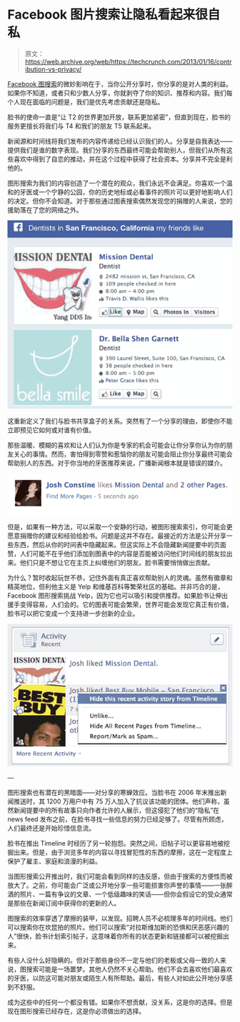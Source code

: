 # Facebook 图片搜索让隐私看起来很自私

> 原文：<https://web.archive.org/web/https://techcrunch.com/2013/01/16/contribution-vs-privacy/>

[Facebook 图搜索](https://web.archive.org/web/20230404070709/https://www.facebook.com/about/graphsearch)的微妙影响在于，当你公开分享时，你分享的是对人类的利益。如果你不知道，或者只和少数人分享，你就剥夺了你的知识、推荐和内容。我们每个人现在面临的问题是，我们是优先考虑贡献还是隐私。

脸书的使命一直是“让 T2 的世界更加开放，联系更加紧密”，但直到现在，脸书的服务更擅长将我们与 T4 和我们的朋友 T5 联系起来。

新闻源和时间线将我们发布的内容传递给已经认识我们的人。分享是自我表达——提供我们是谁的数字表现。我们分享的东西最终可能会帮助别人，但我们从所有这些喜欢中得到了自恋的推动，并在这个过程中获得了社会资本。分享并不完全是利他的。

图形搜索为我们的内容创造了一个潜在的观众，我们永远不会满足。你喜欢一个温和的牙医或一个宁静的公园，你的历史地标或必看事件的照片可以更好地影响人们的决定。但你不会知道。对于那些通过图表搜索偶然发现您的捐赠的人来说，您的援助落在了您的网络之外。

![Contributing To The Graph](img/6f6d1941382e120e33a03296406025f6.png)

这重新定义了我们与脸书共享盒子的关系。突然有了一个分享的理由，即使你不能立即预见它如何或对谁有价值。

那些温暖、模糊的喜欢和让人们认为你是专家的机会可能会让你分享你认为你的朋友关心的事情。然而，害怕得到零赞和惹恼你的朋友可能会阻止你分享最终可能会帮助别人的东西。对于你当地的牙医推荐来说，广播新闻根本就是错误的媒介。

![News Feed Likes](img/b788ffe7d0790d5d5e716d4b810821e4.png)

但是，如果有一种方法，可以采取一个安静的行动，被图形搜索索引，你可能会更愿意捐赠你的建议和经验给脸书。问题是这并不存在。最接近的方法是公开分享一些东西，然后从你的时间表中隐藏起来。但这实际上不会隐藏新闻提要中的页面赞，人们可能不在乎他们添加到图表中的内容是否能被访问他们时间线的朋友拉出来。他们只是不想让它在主页上纠缠他们的朋友。脸书需要悄悄做出贡献。

为什么？暂时收起玩世不恭，记住外面有真正喜欢帮助别人的灵魂。虽然有徽章和精英地位，但利他主义是 Yelp 和维基百科等繁荣社区的基础。并非巧合的是，Facebook 图形搜索挑战 Yelp，因为它也可以吸引和提供推荐。如果脸书让伸出援手变得容易，人们会的。它的图表可能会繁荣，世界可能会发现它真正有价值，脸书可以把它变成一个支持进一步创新的企业。

![Hide Likes From Timeline](img/03a772f7a3dbad7ce8538ce5e4d3139b.png)

—

图形搜索也有潜在的黑暗面——对分享的寒蝉效应。当脸书在 2006 年末推出新闻推送时，其 1200 万用户中有 75 万人加入了抗议该功能的团体。他们声称，虽然新闻提要中的所有故事只向作者允许的人展示，但这侵犯了他们的“隐私”在 news feed 发布之前，在脸书寻找一些信息的努力已经足够了。尽管有所顾虑，人们最终还是开始珍惜信息流。

脸书在推出 Timeline 时经历了另一轮抱怨。突然之间，旧帖子可以更容易地被挖掘出来。但是，由于浏览多年的内容以寻找冒犯性的东西的摩擦，这在一定程度上保护了雇主、家庭和浪漫的利益。

当图形搜索公开推出时，我们可能会看到同样的违反感，但由于搜索的方便性而被放大了。之前，你可能会广泛或公开地分享一些可能损害你声誉的事情——一张醉酒的照片、一篇有争议的文章、一个低级趣味的笑话——但你会假设它的受众通常是那些在新闻订阅中获得你的更新的人。

图搜索的效率穿透了摩擦的装甲，以发现。招聘人员不必梳理多年的时间线。他们可以搜索你在坎昆拍的照片。他们可以搜索“对拉斯维加斯的恐惧和厌恶感兴趣的人”很快，脸书计划索引帖子，这意味着你所有的状态更新和链接都可以被挖掘出来。

有些人没什么好隐瞒的。但对于那些身份不一定与他们的老板或父母一致的人来说，图搜索可能是一场噩梦。其他人仍然不关心帮助。他们不会去喜欢他们最喜欢的牙医，以防这可能对朋友或陌生人有所帮助。最后，有些人对如此公开地分享感到不舒服。

成为这些中的任何一个都没有错。如果你不想贡献，没关系，这是你的选择。但是现在图形搜索已经存在，这是你必须做出的选择。